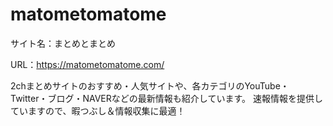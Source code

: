 # matometomatome

サイト名：まとめとまとめ

URL：https://matometomatome.com/

2chまとめサイトのおすすめ・人気サイトや、各カテゴリのYouTube・Twitter・ブログ・NAVERなどの最新情報も紹介しています。
速報情報を提供していますので、暇つぶし＆情報収集に最適！

